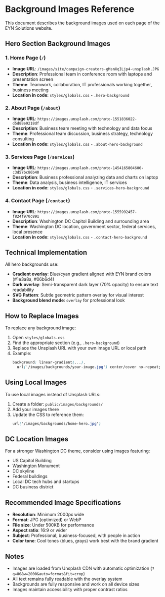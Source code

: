 # Background Images Reference

This document describes the background images used on each page of the EYN Solutions website.

## Hero Section Background Images

### 1. **Home Page** (`/`)
- **Image URL**: `/images/site/campaign-creators-gMsnXqILjp4-unsplash.JPG`
- **Description**: Professional team in conference room with laptops and presentation screen
- **Theme**: Teamwork, collaboration, IT professionals working together, business meeting
- **Location in code**: `styles/globals.css` - `.hero-background`

### 2. **About Page** (`/about`)
- **Image URL**: `https://images.unsplash.com/photo-1551836022-d5d88e9218df`
- **Description**: Business team meeting with technology and data focus
- **Theme**: Professional team discussion, business strategy, technology consulting
- **Location in code**: `styles/globals.css` - `.about-hero-background`

### 3. **Services Page** (`/services`)
- **Image URL**: `https://images.unsplash.com/photo-1454165804606-c3d57bc86b40`
- **Description**: Business professional analyzing data and charts on laptop
- **Theme**: Data analysis, business intelligence, IT services
- **Location in code**: `styles/globals.css` - `.services-hero-background`

### 4. **Contact Page** (`/contact`)
- **Image URL**: `https://images.unsplash.com/photo-1555992457-f824f970c891`
- **Description**: Washington DC Capitol Building and surrounding area
- **Theme**: Washington DC location, government sector, federal services, local presence
- **Location in code**: `styles/globals.css` - `.contact-hero-background`

## Technical Implementation

All hero backgrounds use:
- **Gradient overlay**: Blue/cyan gradient aligned with EYN brand colors (#1e3a8a, #06b6d4)
- **Dark overlay**: Semi-transparent dark layer (70% opacity) to ensure text readability
- **SVG Pattern**: Subtle geometric pattern overlay for visual interest
- **Background blend mode**: `overlay` for professional look

## How to Replace Images

To replace any background image:

1. Open `styles/globals.css`
2. Find the appropriate section (e.g., `.hero-background`)
3. Replace the Unsplash URL with your own image URL or local path
4. Example:
   ```css
   background: linear-gradient(...),
     url('/images/backgrounds/your-image.jpg') center/cover no-repeat;
   ```

## Using Local Images

To use local images instead of Unsplash URLs:

1. Create a folder: `public/images/backgrounds/`
2. Add your images there
3. Update the CSS to reference them:
   ```css
   url('/images/backgrounds/home-hero.jpg')
   ```

## DC Location Images

For a stronger Washington DC theme, consider using images featuring:
- US Capitol Building
- Washington Monument
- DC skyline
- Federal buildings
- Local DC tech hubs and startups
- DC business district

## Recommended Image Specifications

- **Resolution**: Minimum 2000px wide
- **Format**: JPG (optimized) or WebP
- **File size**: Under 500KB for performance
- **Aspect ratio**: 16:9 or wider
- **Subject**: Professional, business-focused, with people in action
- **Color tone**: Cool tones (blues, grays) work best with the brand gradient

## Notes

- Images are loaded from Unsplash CDN with automatic optimization (`?q=80&w=2000&auto=format&fit=crop`)
- All text remains fully readable with the overlay system
- Backgrounds are fully responsive and work on all device sizes
- Images maintain accessibility with proper contrast ratios
